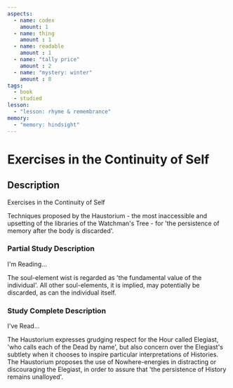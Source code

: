 ```yaml
---
aspects: 
  - name: codex
    amount: 1
  - name: thing
    amount : 1
  - name: readable
    amount : 1
  - name: "tally price"
    amount : 2
  - name: "mystery: winter"
    amount : 8
tags:
  - book
  - studied
lesson:
  - "lesson: rhyme & remembrance"
memory:
  - "memory: hindsight"
---
```


# Exercises in the Continuity of Self

## Description
Exercises in the Continuity of Self

Techniques proposed by the Haustorium - the most inaccessible and upsetting of the libraries of the Watchman's Tree - for 'the persistence of memory after the body is discarded'.
### Partial Study Description
I'm Reading...

The soul-element wist is regarded as 'the fundamental value of the individual'. All other soul-elements, it is implied, may potentially be discarded, as can the individual itself.
### Study Complete Description
I've Read...

The Haustorium expresses grudging respect for the Hour called Elegiast, 'who calls each of the Dead by name', but also concern over the Elegiast's subtlety when it chooses to inspire particular interpretations of Histories. The Haustorium proposes the use of Nowhere-energies in distracting or discouraging the Elegiast, in order to assure that 'the persistence of History remains unalloyed'.